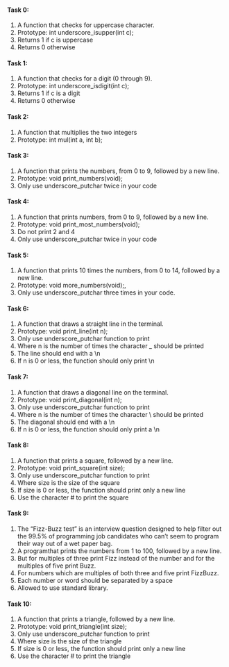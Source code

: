 <h4>Task 0:</h4>
<ol>
<li>A function that checks for uppercase character.</li>
<li>Prototype: int underscore_isupper(int c);</li>
<li>Returns 1 if c is uppercase</li>
<li>Returns 0 otherwise</li>
</ol>
<h4>Task 1:</h4>
<ol>
<li>A function that checks for a digit (0 through 9).</li>
<li>Prototype: int underscore_isdigit(int c);</li>
<li>Returns 1 if c is a digit</li>
<li>Returns 0 otherwise</li>
</ol>
<h4>Task 2:</h4>
<ol>
<li>A function that multiplies the two integers</li>
<li>Prototype: int mul(int a, int b);</li>
</ol>
<h4>Task 3:</h4>
<ol>
<li>A function that prints the numbers, from 0 to 9, followed by a new line.</li>
<li>Prototype: void print_numbers(void);</li>
<li>Only use underscore_putchar twice in your code</li>
</ol>
<h4>Task 4:</h4>
<ol>
<li>A function that prints numbers, from 0 to 9, followed by a new line.</li>
<li>Prototype: void print_most_numbers(void);</li>
<li>Do not print 2 and 4</li>
<li>Only use underscore_putchar twice in your code</li>
</ol>
<h4>Task 5:</h4>
<ol>
<li>A function that prints 10 times the numbers, from 0 to 14, followed by a new line.</li>
<li>Prototype: void more_numbers(void);,</li>
<li>Only use underscore_putchar three times in your code.</li>
</ol>
<h4>Task 6:</h4>
<ol>
<li>A function that draws a straight line in the terminal.</li>
<li>Prototype: void print_line(int n);</li>
<li>Only use underscore_putchar function to print</li>
<li>Where n is the number of times the character _ should be printed</li>
<li>The line should end with a \n</li>
<li>If n is 0 or less, the function should only print \n</li>
</ol>
<h4>Task 7:</h4>
<ol>
<li>A function that draws a diagonal line on the terminal.</li>
<li>Prototype: void print_diagonal(int n);</li>
<li>Only use underscore_putchar function to print</li>
<li>Where n is the number of times the character \ should be printed</li>
<li>The diagonal should end with a \n</li>
<li>If n is 0 or less, the function should only print a \n</li>
</ol>
<h4>Task 8:</h4>
<ol>
<li>A function that prints a square, followed by a new line.</li>
<li>Prototype: void print_square(int size);</li>
<li>Only use underscore_putchar function to print</li>
<li>Where size is the size of the square</li>
<li>If size is 0 or less, the function should print only a new line</li>
<li>Use the character # to print the square</li>
</ol>
<h4>Task 9:</h4>
<ol>
<li>The “Fizz-Buzz test” is an interview question designed to help filter out the 99.5% of programming job candidates who can’t seem to program their way out of a wet paper bag.</li>
<li>A programthat prints the numbers from 1 to 100, followed by a new line.</li>
<li>But for multiples of three print Fizz instead of the number and for the multiples of five print Buzz.</li>
<li>For numbers which are multiples of both three and five print FizzBuzz.</li>
<li>Each number or word should be separated by a space</li>
<li>Allowed to use standard library.</li>
</ol>
<h4>Task 10:</h4>
<ol>
<li>A function that prints a triangle, followed by a new line.</li>
<li>Prototype: void print_triangle(int size);</li>
<li>Only use underscore_putchar function to print</li>
<li>Where size is the size of the triangle</li>
<li>If size is 0 or less, the function should print only a new line</li>
<li>Use the character # to print the triangle</li>
</ol>
